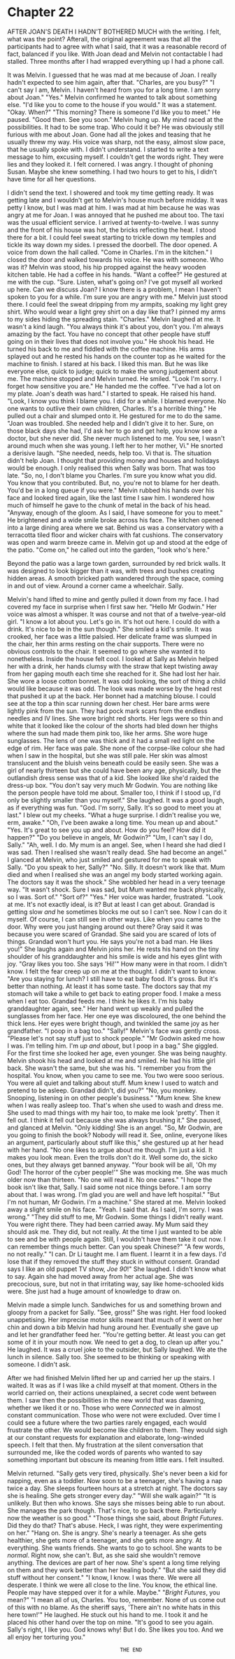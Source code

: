 
# Chapter 22

<span class="firstLetter">A</span>FTER JOAN'S DEATH I HADN'T BOTHERED MUCH with the writing. I felt, what was the point? Afterall, the original agreement was that all the participants had to agree with what I said, that it was a reasonable record of fact, balanced if you like. With Joan dead and Melvin not contactable I had stalled. Three months after I had wrapped everything up I had a phone call.

It was Melvin. I guessed that he was mad at me because of Joan. I really hadn't expected to see him again, after that.
    "Charles, are you busy?"
    "I can't say I am, Melvin. I haven't heard from you for a long time. I am sorry about Joan."
    "Yes." Melvin confirmed he wanted to talk about something else. "I'd like you to come to the house if you would." It was a statement.
    "Okay. When?"
    "This morning? There is someone I'd like you to meet." He paused. "Good then. See you soon." Melvin hung up. My mind raced at the possibilities. It had to be some trap. Who could it be? He was obviously still furious with me about Joan. Gone had all the jokes and teasing that he usually threw my way. His voice was sharp, not the easy, almost slow pace, that he usually spoke with. I didn't understand. I started to write a text message to him, excusing myself. I couldn't get the words right. They were lies and they looked it. I felt cornered. I was angry. I thought of phoning Susan. Maybe she knew something. I had two hours to get to his, I didn't have time for all her questions.

I didn't send the text. I showered and took my time getting ready. It was getting late and I wouldn't get to Melvin's house much before midday. It was petty I know, but I was mad at him. I was mad at him because he was was angry at me for Joan. I was annoyed that he pushed me about too. The taxi was the usual efficient service. I arrived at twenty-to-twelve. I was sunny and the front of his house was hot, the bricks reflecting the heat. I stood there for a bit. I could feel sweat starting to trickle down my temples and tickle its way down my sides. I pressed the doorbell. The door opened. A voice from down the hall called.
    "Come in Charles. I'm in the kitchen."
    I closed the door and walked towards his voice. He was with someone. Who was it? Melvin was stood, his hip propped against the heavy wooden kitchen table. He had a coffee in his hands.
    "Want a coffee?" He gestured at me with the cup.
    "Sure. Listen, what's going on? I've got myself all worked up here. Can we discuss Joan? I know there is a problem, I mean I haven't spoken to you for a while. I'm sure you are angry with me." Melvin just stood there. I could feel the sweat dripping from my armpits, soaking my light grey shirt. Who would wear a light grey shirt on a day like that? I pinned my arms to my sides hiding the spreading stain.
    "Charles." Melvin laughed at me. It wasn't a kind laugh. "You always think it's about you, don't you. I'm always amazing by the fact. You have no concept that other people have stuff going on in their lives that does not involve you." He shook his head. He turned his back to me and fiddled with the coffee machine. His arms splayed out and he rested his hands on the counter top as he waited for the machine to finish. I stared at his back. I liked this man. But he was like everyone else, quick to judge; quick to make the wrong judgement about me. The machine stopped and Melvin turned. He smiled.
    "Look I'm sorry. I forget how sensitive you are." He handed me the coffee. "I've had a lot on my plate. Joan's death was hard." I started to speak. He raised his hand. "Look, I know you think I blame you. I did for a while. I blamed everyone. No one wants to outlive their own children, Charles. It's a horrible thing." He pulled out a chair and slumped onto it. He gestured for me to do the same. "Joan was troubled. She needed help and I didn't give it to her. Sure, on those black days she had, I'd ask her to go and get help, you know see a doctor, but she never did. She never much listened to me. You see, I wasn't around much when she was young. I left her to her mother, Vi." He snorted a derisive laugh. "She needed, needs, help too. Vi that is. The situation didn't help Joan. I thought that providing money and houses and holidays would be enough. I only realised this when Sally was born. That was too late.
    "So, no, I don't blame you Charles. I'm sure you know what you did. You know that you contributed. But, no, you're not to blame for her death. You'd be in a long queue if you were." Melvin rubbed his hands over his face and looked tired again, like the last time I saw him. I wondered how much of himself he gave to the chunk of metal in the back of his head. 
    "Anyway, enough of the gloom. As I said, I have someone for you to meet." He brightened and a wide smile broke across his face. The kitchen opened into a large dining area where we sat. Behind us was a conservatory with a terracotta tiled floor and wicker chairs with fat cushions. The conservatory was open and warm breeze came in. Melvin got up and stood at the edge of the patio. "Come on," he called out into the garden, "look who's here."

Beyond the patio was a large town garden, surrounded by red brick walls. It was designed to look bigger than it was, with trees and bushes creating hidden areas. A smooth bricked path wandered through the space, coming in and out of view. Around a corner came a wheelchair. Sally.

Melvin's hand lifted to mine and gently pulled it down from my face. I had covered my face in surprise when I first saw her.
    "Hello Mr Godwin." Her voice was almost a whisper. It was course and not that of a twelve-year-old girl. "I know a lot about you. Let's go in. It's hot out here. I could do with a drink. It's nice to be in the sun though." She smiled a kid's smile. It was crooked, her face was a little palsied. Her delicate frame was slumped in the chair, her thin arms resting on the chair supports. There were no obvious controls to the chair. It seemed to go where she wanted it to nonetheless.
    Inside the house felt cool. I looked at Sally as Melvin helped her with a drink, her hands clumsy with the straw that kept twisting away from her gaping mouth each time she reached for it. She had lost her hair. She wore a loose cotton bonnet. It was odd looking, the sort of thing a child would like because it was odd. The look was made worse by the head rest that pushed it up at the back. Her bonnet had a matching blouse. I could see at the top a thin scar running down her chest. Her bare arms were lightly pink from the sun. They had pock mark scars from the endless needles and IV lines. She wore bright red shorts. Her legs were so thin and white that it looked like the colour of the shorts had bled down her thighs where the sun had made them pink too, like her arms. She wore huge sunglasses. The lens of one was thick and it had a small red light on the edge of rim. Her face was pale. She none of the corpse-like colour she had when I saw in the hospital, but she was still pale. Her skin was almost translucent and the bluish veins beneath could be easily seen. She was a girl of nearly thirteen but she could have been any age, physically, but the outlandish dress sense was that of a kid. She looked like she'd raided the dress-up box.
    "You don't say very much Mr Godwin. You are nothing like the person people have told me about. Smaller too, I think if I stood up, I'd only be slightly smaller than you myself." She laughed. It was a good laugh, as if everything was fun.
    "God. I'm sorry, Sally. It's so good to meet you at last." I blew out my cheeks. "What a huge surprise. I didn't realise you we, erm, awake."
    "Oh, I've been awake a long time. You mean up and about."
    "Yes. It's great to see you up and about. How do you feel? How did it happen?"
    "Do you believe in angels, Mr Godwin?"
    "Um, I can't say I do, Sally."
    "Ah, well. I do. My mum is an angel. See, when I heard she had died I was sad. Then I realised she wasn't really dead. She had become an angel."
    I glanced at Melvin, who just smiled and gestured for me to speak with Sally. "Do you speak to her, Sally?"
    "No. Silly. It doesn't work like that. Mum died and when I realised she was an angel my body started working again. The doctors say it was the shock." She wobbled her head in a very teenage way. "It wasn't shock. Sure I was sad, but Mum wanted me back physically, so I was. Sort of."
    "Sort of?"
    "Yes." Her voice was harder, frustrated. "Look at me. It's not exactly ideal, is it? But at least I can get about. Grandad is getting slow *and* he sometimes blocks me out so I can't see. Now I can do it myself. Of course, I can still see in other ways. Like when you came to the door. Why were you just hanging around out there? Gray said it was because you were scared of Grandad. She said you are scared of lots of things. Grandad won't hurt you. He says you're not a bad man. He likes you!" She laughs again and Melvin joins her. He rests his hand on the tiny shoulder of his granddaughter and his smile is wide and his eyes glint with joy. "Gray likes you too. She says 'Hi!'"
    How many were in that room. I didn't know. I felt the fear creep up on me at the thought. I didn't want to know.
    "Are you staying for lunch? I still have to eat baby food. It's gross. But it's better than nothing. At least it has some taste. The doctors say that my stomach will take a while to get back to eating proper food. I make a mess when I eat too. Grandad feeds me. I think he likes it. I'm his baby granddaughter again, see." Her hand went up weakly and pulled the sunglasses from her face. Her one eye was discoloured, the one behind the thick lens. Her eyes were bright though, and twinkled the same joy as her grandfather. "I poop in a bag too."
    "Sally!" Melvin's face was gently cross. "Please let's not say stuff just to shock people."
    "Mr Godwin asked me how I was. I'm telling him. I'm *up and about*, but I poop in a bag." She giggled. For the first time she looked her age, even younger. She was being naughty. Melvin shook his head and looked at me and smiled. He had his little girl back. She wasn't the same, but she was his.
    "I remember you from the hospital. You know, when you came to see me. You two were sooo serious. You were all quiet and talking about stuff. Mum knew I used to watch and pretend to be asleep. Grandad didn't, did you?"
    "No, you monkey. Snooping, listening in on other people's business."
    "Mum knew. She knew when I was really asleep too. That's when she used to wash and dress me. She used to mad things with my hair too, to make me look 'pretty'. Then it fell out. I think it fell out because she was always brushing it." She paused, and glanced at Melvin. "Only kidding! She is an angel.
    "So, Mr Godwin, are you going to finish the book? Nobody will read it. See, online, everyone likes an argument, particularly about stuff like this," she gestured up at her head with her hand. "No one likes to argue about me though. I'm just a kid. It makes you look mean. Even the trolls don't do it. Well some do, the sicko ones, but they always get banned anyway.
    "Your book will be all, 'Oh my God! The horror of the cyber people!'" She was mocking me. She was much older now than thirteen. "No one will read it. No one cares."
    "I hope the book isn't like that, Sally. I said some not nice things before. I am sorry about that. I was wrong. I'm glad you are well and have left hospital."
    "But I'm not human, Mr Godwin. I'm a machine." She stared at me. Melvin looked away a slight smile on his face.
    "Yeah. I said that. As I said, I'm sorry. I was wrong."
    "They did stuff to me, Mr Godwin. Some things I didn't really want. You were right there. They had been carried away. My Mum said they should ask me. They did, but not really. At the time I just wanted to be able to see and be with people again. Still, I wouldn't have them take it out now. I can remember things much better. Can you speak Chinese?"
    "A few words, no not really."
    "I can. Dr Li taught me. I am fluent. I learnt it in a few days. I'd lose that if they removed the stuff they stuck in without consent. Grandad says I like an old puppet TV show, *Joe 90*!" She laughed. I didn't know what to say. Again she had moved away from her actual age. She was precocious, sure, but not in that irritating way, say like home-schooled kids were. She just had a huge amount of knowledge to draw on. 

Melvin made a simple lunch. Sandwiches for us and something brown and gloopy from a packet for Sally.
    "See, gross!" She was right. Her food looked unappetising. Her imprecise motor skills meant that much of it went on her chin and down a bib Melvin had hung around her. Eventually she gave up and let her grandfather feed her.
    "You're getting better. At least you can get some of it in your mouth now. We need to get a dog, to clean up after you." He laughed. It was a cruel joke to the outsider, but Sally laughed. We ate the lunch in silence. Sally too. She seemed to be thinking or speaking with someone. I didn't ask. 

After we had finished Melvin lifted her up and carried her up the stairs. I waited. It was as if I was like a child myself at that moment. Others in the world carried on, their actions unexplained, a secret code went between them. I saw then the possibilities in the new world that was dawning, whether we liked it or no. Those who were *Connected* we in almost constant communication. Those who were not were excluded. Over time I could see a future where the two parties rarely engaged, each would frustrate the other. We would become like children to them. They would sigh at our constant requests for explanation and elaborate, long-winded speech. I felt that then. My frustration at the silent conversation that surrounded me, like the coded words of parents who wanted to say something important but obscure its meaning from little ears. I felt insulted.

Melvin returned. "Sally gets very tired, physically. She's never been a kid for napping, even as a toddler. Now soon to be a teenager, she's having a nap twice a day. She sleeps fourteen hours at a stretch at night. The doctors say she is healing. She gets stronger every day."
    "Will she walk again?"
    "It is unlikely. But then who knows. She says she misses being able to run about. She manages the park though. That's nice, to go back there. Particularly now the weather is so good."
    "Those things she said, about *Bright Futures*. Did they do that? That's abuse. Heck, I was right, they were experimenting on her."
    "Hang on. She is angry. She's nearly a teenager. As she gets healthier, she gets more of a teenager, and she gets more angry. At everything. She wants friends. She wants to go to school. She wants to be *normal*. Right now, she can't. But, as she said she wouldn't remove anything. The devices are part of her now. She's spent a long time relying on them and they work better than her healing body."
    "But she said they did stuff without her consent."
    "I know, I know. I was there. We were all desperate. I think we were all close to the line. You know, the ethical line. People may have stepped over it for a while. Maybe."
    "*Bright Futures*, you mean?"
    "I mean all of us, Charles. You too, remember. None of us come out of this with no blame. As the sheriff says, 'There ain't no white hats in this here town!'" He laughed. He stuck out his hand to me. I took it and he placed his other hand over the top on mine. "It's good to see you again. Sally's right, I like you. God knows why! But I do. She likes you too. And we all enjoy her torturing you."

                                        THE END



